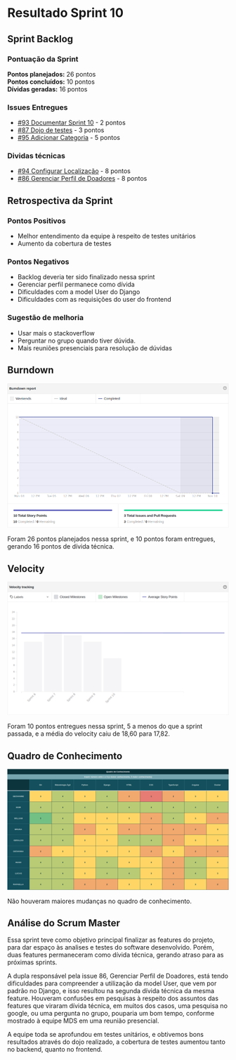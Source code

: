 # Resultado Sprint 10

## Sprint Backlog

### Pontuação da Sprint

**Pontos planejados:** 26 pontos  
**Pontos concluídos:** 10 pontos  
**Dívidas geradas:** 16 pontos  

### Issues Entregues

- [#93 Documentar Sprint 10](https://github.com/fga-eps-mds/2019.2-FoodCare/issues/93) - 2 pontos
- [#87 Dojo de testes](https://github.com/fga-eps-mds/2019.2-FoodCare/issues/87) - 3 pontos
- [#95 Adicionar Categoria](https://github.com/fga-eps-mds/2019.2-FoodCare/issues/95) - 5 pontos

### Dividas técnicas

- [#94 Configurar Localização](https://github.com/fga-eps-mds/2019.2-FoodCare/issues/94) - 8 pontos
- [#86 Gerenciar Perfil de Doadores](https://github.com/fga-eps-mds/2019.2-FoodCare/issues/86) - 8 pontos

## Retrospectiva da Sprint

### Pontos Positivos

- Melhor entendimento da equipe à respeito de testes unitários
- Aumento da cobertura de testes

### Pontos Negativos

- Backlog deveria ter sido finalizado nessa sprint
- Gerenciar perfil permanece como dívida
- Dificuldades com a model User do Django
- Dificuldades com as requisições do user do frontend

### Sugestão de melhoria

- Usar mais o stackoverflow
- Perguntar no grupo quando tiver dúvida.
- Mais reuniões presenciais para resolução de dúvidas

## Burndown

![Burndown](img/burndown_10.png)

Foram 26 pontos planejados nessa sprint, e 10 pontos foram entregues, gerando 16 pontos de dívida técnica.

## Velocity

![Velocity](img/velocity_10.png)

Foram 10 pontos entregues nessa sprint, 5 a menos do que a sprint passada, e a média do velocity caiu de 18,60 para 17,82.

## Quadro de Conhecimento

![Quadro de conhecimento](img/conhecimento_10.png)

Não houveram maiores mudanças no quadro de conhecimento.

## Análise do Scrum Master

Essa sprint teve como objetivo principal finalizar as features do projeto, para dar espaço às analises e testes do software desenvolvido. Porém, duas features permaneceram como dívida técnica, gerando atraso para as próximas sprints.

A dupla responsável pela issue 86, Gerenciar Perfil de Doadores, está tendo dificuldades para compreender a utilização da model User, que vem por padrão no Django, e isso resultou na segunda dívida técnica da mesma feature. Houveram confusões em pesquisas à respeito dos assuntos das features que viraram dívida técnica, em muitos dos casos, uma pesquisa no google, ou uma pergunta no grupo, pouparia um bom tempo, conforme mostrado à equipe MDS em uma reunião presencial.

A equipe toda se aprofundou em testes unitários, e obtivemos bons resultados através do dojo realizado, a cobertura de testes aumentou tanto no backend, quanto no frontend.
